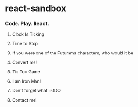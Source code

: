 # react-sandbox

### Code. Play. React.

1. Clock Is Ticking

2. Time to Stop

3. If you were one of the Futurama characters, who would it be

4. Convert me!

5. Tic Toc Game

6. I am Iron Man!

7. Don't forget what TODO

8. Contact me!
